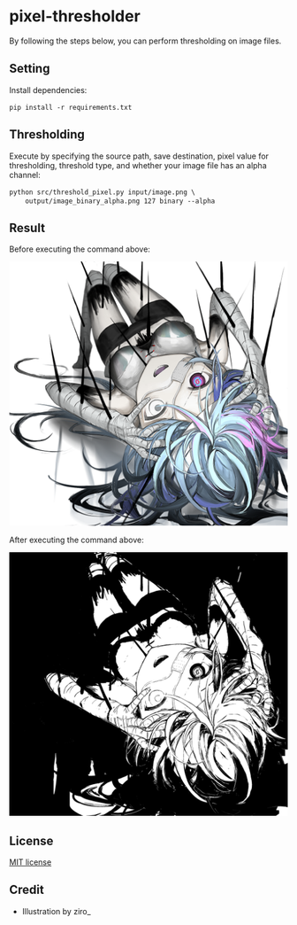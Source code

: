 # pixel-thresholder

By following the steps below, you can perform thresholding on image files.

## Setting
Install dependencies:
```
pip install -r requirements.txt
```

## Thresholding
Execute by specifying the source path, save destination, pixel value for thresholding, threshold type, and whether your image file has an alpha channel:
```
python src/threshold_pixel.py input/image.png \
    output/image_binary_alpha.png 127 binary --alpha
```

## Result
Before executing the command above:

![before](https://github.com/mozu-dev/pixel-thresholder/blob/main/input/image.png)

After executing the command above:

![after](https://github.com/mozu-dev/pixel-thresholder/blob/main/output/image_binary.png)

## License
[MIT license](https://github.com/mozu-dev/pixel-thresholder/blob/main/LICENSE)

## Credit
- Illustration by ziro_